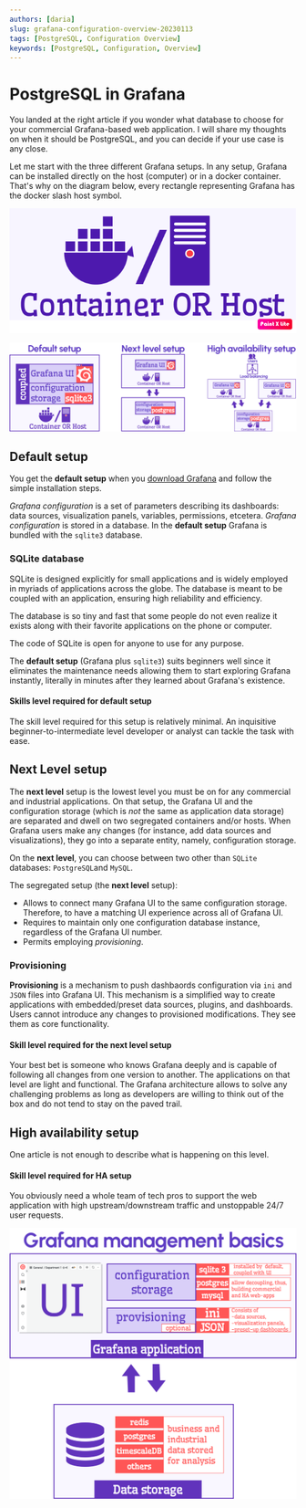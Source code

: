 ```yaml
---
authors: [daria]
slug: grafana-configuration-overview-20230113
tags: [PostgreSQL, Configuration Overview]
keywords: [PostgreSQL, Configuration, Overview]
---
```


# PostgreSQL in Grafana

You landed at the right article if you wonder what database to choose for your commercial Grafana-based web application. I will share my thoughts on when it should be PostgreSQL, and you can decide if your use case is any close.

<!--truncate-->

Let me start with the three different Grafana setups. In any setup, Grafana can be installed directly on the host (computer) or in a docker container. That's why on the diagram below, every rectangle representing Grafana has the docker slash host symbol. 

![docker-host-symbol](to-replace-comp-docker.png)

![Default-NextLevel-HA](default-nextlevel-ha-setup.png)

## Default setup

You get the **default setup**  when you [download Grafana](https://grafana.com/grafana/download?pg=get&plcmt=selfmanaged-box1-cta1) and follow the simple installation steps.

*Grafana configuration* is a set of parameters describing its dashboards: data sources, visualization panels, variables, permissions, etcetera. *Grafana configuration* is stored in a database. In the **default setup** Grafana is bundled with the `sqlite3` database.

### SQLite database

SQLite is designed explicitly for small applications and is widely employed in myriads of applications across the globe. The database is meant to be coupled with an application, ensuring high reliability and efficiency. 

The database is so tiny and fast that some people do not even realize it exists along with their favorite applications on the phone or computer.

The code of SQLite is open for anyone to use for any purpose. 

The **default setup** (Grafana plus `sqlite3`) suits beginners well since it eliminates the maintenance needs allowing them to start exploring Grafana instantly, literally in minutes after they learned about Grafana's existence. 

#### Skills level required for default setup

The skill level required for this setup is relatively minimal. An inquisitive beginner-to-intermediate level developer or analyst can tackle the task with ease.

## Next Level setup

The **next level** setup is the lowest level you must be on for any commercial and industrial applications. On that setup, the Grafana UI and the configuration storage (which is *not* the same as application data storage) are separated and dwell on two segregated containers and/or hosts.
When Grafana users make any changes (for instance, add data sources and visualizations), they go into a separate entity, namely, configuration storage. 

On the **next level**, you can choose between two other than ``SQLite`` databases: `PostgreSQL`and `MySQL`.

The segregated setup (the **next level** setup):
- Allows to connect many Grafana UI to the same configuration storage. Therefore, to have a matching UI experience across all of Grafana UI.
- Requires to maintain only one configuration database instance, regardless of the Grafana UI number.
- Permits employing _provisioning_.

### Provisioning

**Provisioning** is a mechanism to push dashbaords configuration via ``ini`` and ``JSON`` files into Grafana UI. 
This mechanism is a simplified way to create applications with embedded/preset data sources, plugins, and dashboards. Users cannot introduce any changes to provisioned modifications. They see them as core functionality. 

#### Skill level required for the next level setup

Your best bet is someone who knows Grafana deeply and is capable of following all changes from one version to another. 
The applications on that level are light and functional. The Grafana architecture allows to solve any challenging problems as long as developers are willing to think out of the box and do not tend to stay on the paved trail. 

## High availability setup
One article is not enough to describe what is happening on this level.  

#### Skill level required for HA setup 

You obviously need a whole team of tech pros to support the web application with high upstream/downstream traffic and unstoppable 24/7 user requests.   

![Grafana-Management-Basics](grafana-management-basics.png)

